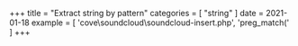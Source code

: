 +++
title = "Extract string by pattern"
categories = [ "string" ]
date = 2021-01-18
example = [
   'cove\soundcloud\soundcloud-insert.php', 'preg_match('
]
+++

